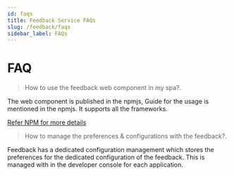 ```yaml
---
id: faqs
title: Feedback Service FAQs
slug: /feedback/faqs
sidebar_label: FAQs
---
```


# FAQ

> How to use the feedback web component in my spa?.

The web component is published in the npmjs, Guide for the usage is mentioned in the npmjs. It supports all the frameworks.

[Refer NPM for more details](https://www.npmjs.com/package/@one-platform/opc-feedback)

> How to manage the preferences & configurations with the feedback?.

Feedback has a dedicated configuration management which stores the preferences for the dedicated configuration of the feedback. This is managed with in the developer console for each application.
